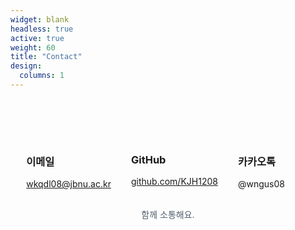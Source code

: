 ```yaml
---
widget: blank
headless: true
active: true
weight: 60
title: "Contact"
design:
  columns: 1
---
```

<br><br><br>
<div style="display:flex; justify-content:flex-start; margin-left:5%; gap:2rem;" class="contact-cards">
  <div class="custom-card">
    <i class="bi bi-envelope" style="font-size:2rem;color:#3A86FF;"></i>
    <h3>이메일</h3>
    <p><a href="mailto:wkqdl08@jbnu.ac.kr">wkqdl08@jbnu.ac.kr</a></p>
  </div>

  <div class="custom-card">
    <i class="bi bi-github" style="font-size:2rem;color:#3A86FF;"></i>
    <h3>GitHub</h3>
    <p><a href="https://github.com/KJH1208" target="_blank">github.com/KJH1208</a></p>
  </div>

  <div class="custom-card">
    <i class="bi bi-chat-dots" style="font-size:2rem;color:#3A86FF;"></i>
    <h3>카카오톡</h3>
    <p>@wngus08</p>
  </div>
</div>

<p class="contact-note" style="text-align:center;margin-top:1rem;color:#51606f;">함께 소통해요.</p>